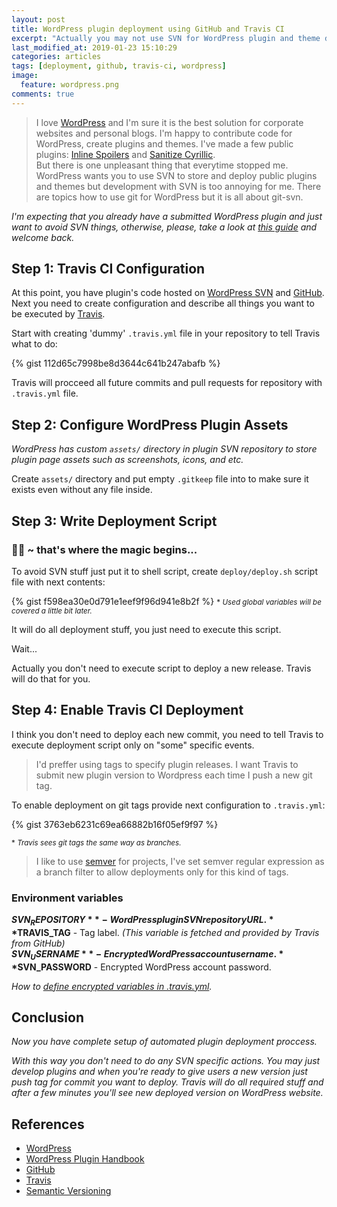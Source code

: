 ```yaml
---
layout: post
title: WordPress plugin deployment using GitHub and Travis CI
excerpt: "Actually you may not use SVN for WordPress plugin and theme development and deployment. Travis can do all SVN stuff for you."
last_modified_at: 2019-01-23 15:10:29
categories: articles
tags: [deployment, github, travis-ci, wordpress]
image:
  feature: wordpress.png
comments: true
---
```


> I love [WordPress](https://wordpress.org) and I'm sure it is the best solution for corporate websites and personal blogs. I'm happy to contribute code for WordPress, create plugins and themes. I've made a few public plugins: [Inline Spoilers](https://wordpress.org/plugins/inline-spoilers/) and [Sanitize Cyrillic](https://wordpress.org/plugins/sanitize-cyrillic/).  
But there is one unpleasant thing that everytime stopped me. WordPress wants you to use SVN to store and deploy public plugins and themes but development with SVN is too annoying for me. There are topics how to use git for WordPress but it is all about git-svn.

*I'm expecting that you already have a submitted WordPress plugin and just want to avoid SVN things, otherwise, please, take a look at [this guide](https://developer.wordpress.org/plugins/wordpress-org/) and welcome back.*

## Step 1: Travis CI Configuration

At this point, you have plugin's code hosted on [WordPress SVN](https://developer.wordpress.org/plugins/wordpress-org/how-to-use-subversion/) and [GitHub](https://github.com). Next you need to create configuration and describe all things you want to be executed by [Travis](https://travis-ci/org). 

Start with creating 'dummy' `.travis.yml` file in your repository to tell Travis what to do:

{% gist 112d65c7998be8d3644c641b247abafb %}

Travis will procceed all future commits and pull requests for repository with `.travis.yml` file.

## Step 2: Configure WordPress Plugin Assets

*WordPress has custom `assets/` directory in plugin SVN repository to store plugin page assets such as screenshots, icons, and etc.*

Create `assets/` directory and put empty `.gitkeep` file into to make sure it exists even without any file inside.

## Step 3: Write Deployment Script

### 🤹‍♀️ ~ that's where the magic begins...

To avoid SVN stuff just put it to shell script, create `deploy/deploy.sh` script file with next contents: 

{% gist f598ea30e0d791e1eef9f96d941e8b2f %}
<small>* *Used global variables will be covered a little bit later.*</small>

It will do all deployment stuff, you just need to execute this script. 

Wait...

Actually you don't need to execute script to deploy a new release. Travis will do that for you.

## Step 4: Enable Travis CI Deployment

I think you don't need to deploy each new commit, you need to tell Travis to execute deployment script only on "some" specific events.  

> I'd preffer using tags to specify plugin releases. I want Travis to submit new plugin version to Wordpress each time I push a new git tag.

To enable deployment on git tags provide next configuration to `.travis.yml`:

{% gist 3763eb6231c69ea66882b16f05ef9f97 %}

<small>* *Travis sees git tags the same way as branches.*</small>

> I like to use [semver](http://semver.org) for projects, I've set semver regular expression as a branch filter to allow deployments only for this kind of tags.

### Environment variables

**$SVN_REPOSITORY** - WordPress plugin SVN repository URL.  
**$TRAVIS_TAG** - Tag label. *(This variable is fetched and provided by Travis from GitHub)*  
**$SVN_USERNAME** - Encrypted WordPress account username.  
**$SVN_PASSWORD** - Encrypted WordPress account password.

*How to [define encrypted variables in .travis.yml](https://docs.travis-ci.com/user/environment-variables/#Defining-encrypted-variables-in-.travis.yml).*

## Conclusion

*Now you have complete setup of automated plugin deployment proccess.*

*With this way you don't need to do any SVN specific actions. You may just develop plugins and when you're ready to give users a new version just push tag for commit you want to deploy. Travis will do all required stuff and after a few minutes you'll see new deployed version on WordPress website.*

## References

* [WordPress](https://wordpress.org)
* [WordPress Plugin Handbook](https://developer.wordpress.org/plugins/wordpress-org/)
* [GitHub](https://github.com)
* [Travis](https://travis-ci/org)
* [Semantic Versioning](http://semver.org)
